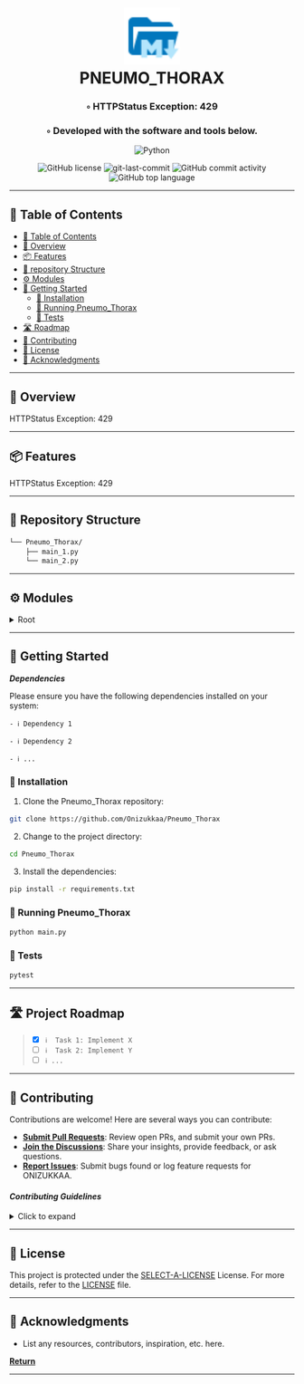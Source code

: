 <div align="center">
<h1 align="center">
<img src="https://raw.githubusercontent.com/PKief/vscode-material-icon-theme/ec559a9f6bfd399b82bb44393651661b08aaf7ba/icons/folder-markdown-open.svg" width="100" />
<br>PNEUMO_THORAX</h1>
<h3>◦ HTTPStatus Exception: 429</h3>
<h3>◦ Developed with the software and tools below.</h3>

<p align="center">
<img src="https://img.shields.io/badge/Python-3776AB.svg?style=flat-square&logo=Python&logoColor=white" alt="Python" />
</p>
<img src="https://img.shields.io/github/license/Onizukkaa/Pneumo_Thorax?style=flat-square&color=5D6D7E" alt="GitHub license" />
<img src="https://img.shields.io/github/last-commit/Onizukkaa/Pneumo_Thorax?style=flat-square&color=5D6D7E" alt="git-last-commit" />
<img src="https://img.shields.io/github/commit-activity/m/Onizukkaa/Pneumo_Thorax?style=flat-square&color=5D6D7E" alt="GitHub commit activity" />
<img src="https://img.shields.io/github/languages/top/Onizukkaa/Pneumo_Thorax?style=flat-square&color=5D6D7E" alt="GitHub top language" />
</div>

---

## 📖 Table of Contents
- [📖 Table of Contents](#-table-of-contents)
- [📍 Overview](#-overview)
- [📦 Features](#-features)
- [📂 repository Structure](#-repository-structure)
- [⚙️ Modules](#modules)
- [🚀 Getting Started](#-getting-started)
    - [🔧 Installation](#-installation)
    - [🤖 Running Pneumo_Thorax](#-running-Pneumo_Thorax)
    - [🧪 Tests](#-tests)
- [🛣 Roadmap](#-roadmap)
- [🤝 Contributing](#-contributing)
- [📄 License](#-license)
- [👏 Acknowledgments](#-acknowledgments)

---


## 📍 Overview

HTTPStatus Exception: 429

---

## 📦 Features

HTTPStatus Exception: 429

---


## 📂 Repository Structure

```sh
└── Pneumo_Thorax/
    ├── main_1.py
    └── main_2.py

```

---


## ⚙️ Modules

<details closed><summary>Root</summary>

| File                                                                        | Summary                   |
| ---                                                                         | ---                       |
| [main_1.py](https://github.com/Onizukkaa/Pneumo_Thorax/blob/main/main_1.py) | HTTPStatus Exception: 429 |
| [main_2.py](https://github.com/Onizukkaa/Pneumo_Thorax/blob/main/main_2.py) | HTTPStatus Exception: 429 |

</details>

---

## 🚀 Getting Started

***Dependencies***

Please ensure you have the following dependencies installed on your system:

`- ℹ️ Dependency 1`

`- ℹ️ Dependency 2`

`- ℹ️ ...`

### 🔧 Installation

1. Clone the Pneumo_Thorax repository:
```sh
git clone https://github.com/Onizukkaa/Pneumo_Thorax
```

2. Change to the project directory:
```sh
cd Pneumo_Thorax
```

3. Install the dependencies:
```sh
pip install -r requirements.txt
```

### 🤖 Running Pneumo_Thorax

```sh
python main.py
```

### 🧪 Tests
```sh
pytest
```

---


## 🛣 Project Roadmap

> - [X] `ℹ️  Task 1: Implement X`
> - [ ] `ℹ️  Task 2: Implement Y`
> - [ ] `ℹ️ ...`


---

## 🤝 Contributing

Contributions are welcome! Here are several ways you can contribute:

- **[Submit Pull Requests](https://github.com/Onizukkaa/Pneumo_Thorax/blob/main/CONTRIBUTING.md)**: Review open PRs, and submit your own PRs.
- **[Join the Discussions](https://github.com/Onizukkaa/Pneumo_Thorax/discussions)**: Share your insights, provide feedback, or ask questions.
- **[Report Issues](https://github.com/Onizukkaa/Pneumo_Thorax/issues)**: Submit bugs found or log feature requests for ONIZUKKAA.

#### *Contributing Guidelines*

<details closed>
<summary>Click to expand</summary>

1. **Fork the Repository**: Start by forking the project repository to your GitHub account.
2. **Clone Locally**: Clone the forked repository to your local machine using a Git client.
   ```sh
   git clone <your-forked-repo-url>
   ```
3. **Create a New Branch**: Always work on a new branch, giving it a descriptive name.
   ```sh
   git checkout -b new-feature-x
   ```
4. **Make Your Changes**: Develop and test your changes locally.
5. **Commit Your Changes**: Commit with a clear and concise message describing your updates.
   ```sh
   git commit -m 'Implemented new feature x.'
   ```
6. **Push to GitHub**: Push the changes to your forked repository.
   ```sh
   git push origin new-feature-x
   ```
7. **Submit a Pull Request**: Create a PR against the original project repository. Clearly describe the changes and their motivations.

Once your PR is reviewed and approved, it will be merged into the main branch.

</details>

---

## 📄 License


This project is protected under the [SELECT-A-LICENSE](https://choosealicense.com/licenses) License. For more details, refer to the [LICENSE](https://choosealicense.com/licenses/) file.

---

## 👏 Acknowledgments

- List any resources, contributors, inspiration, etc. here.

[**Return**](#Top)

---
